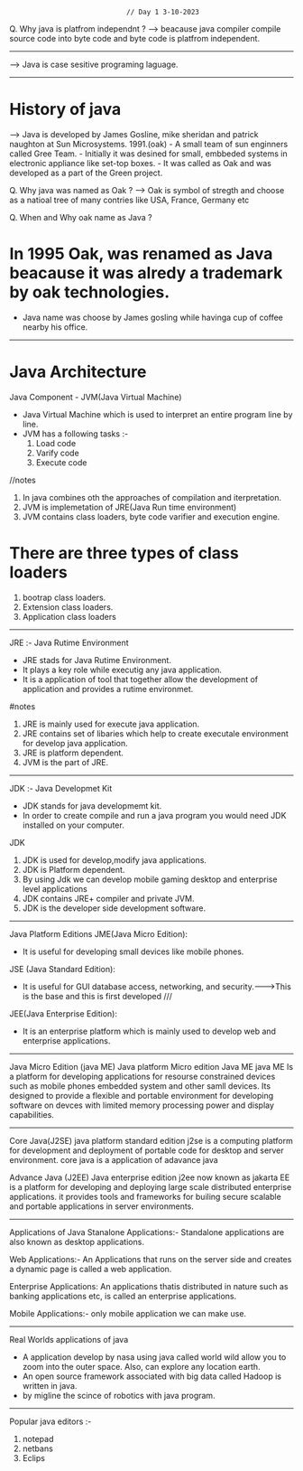                                  // Day 1 3-10-2023


Q. Why java is platfrom independnt ?
--> beacause java compiler compile source code into byte code and byte code is platfrom independent.

------------------------------------------------------------------------------

--> Java is case sesitive programing laguage.

------------------------------------------------------------------------------

# History of java 
--> Java is developed by James Gosline, mike sheridan and patrick naughton at Sun Microsystems. 1991.(oak)
    - A small team of sun enginners called Gree Team.
    - Initially it was desined for small, embbeded systems in electronic appliance like set-top boxes.
    - It was called as Oak and was developed as a part of the Green project.

Q. Why java was named as Oak ?
--> Oak is symbol of stregth and choose as a natioal tree of many contries like USA, France, Germany etc
 
Q. When and Why oak name as Java ?
# In 1995 Oak, was renamed as Java beacause it was alredy a trademark by oak technologies.
 - Java name was choose by James gosling while havinga cup of coffee nearby his office.
 
------------------------------------------------------------------------------


# Java Architecture  					
 Java Component - JVM(Java Virtual Machine)
- Java Virtual Machine which is used to interpret an entire program line by line.
- JVM has a following tasks :-
  1. Load code
  2. Varify code
  3. Execute code

//notes
1. In java combines oth the approaches of compilation and iterpretation.
2. JVM is implemetation of JRE(Java Run time environment)
3. JVM contains class loaders, byte code varifier and execution engine.
# There are three types of class loaders
1. bootrap class loaders.
2. Extension class loaders.
3. Application class loaders

------------------------------------------------------------------------------

JRE :- Java Rutime Environment
- JRE stads for Java Rutime Environment.
- It plays a key role while executig any java application.
- It is a application of tool that together allow the
  development of application and provides a rutime environmet. 	

#notes
1. JRE is mainly used for execute java application.
2. JRE contains set of libaries which help to create executale 
   environment	for develop java application.
3. JRE is platform dependent.
4. JVM is the part of JRE.			

------------------------------------------------------------------------------
  
JDK :- Java Developmet Kit
- JDK stands for java developmemt kit.
- In order to create compile and run a java program you would need JDK installed on your computer.

JDK
1. JDK is used for develop,modify java applications.
2. JDK is Platform dependent.
3. By using Jdk we can develop mobile gaming desktop and enterprise level applications
4. JDK contains JRE+ compiler and private JVM.
5. JDK is the developer side development software.


-----------------------------------------------------------------------------

Java Platform Editions
JME(Java Micro Edition):
- It is useful for developing small devices like mobile phones.

JSE (Java Standard Edition):
- It is useful for GUI database access, networking, and security.--->This is the base and this is first developed ///

JEE(Java Enterprise Edition):
- It is an enterprise platform which is mainly used to develop web and enterprise applications.

-----------------------------------------------------------------------------

Java Micro Edition (java ME)
Java platform Micro edition Java ME java ME Is a platform for developing applications for resourse constrained devices such as mobile phones embedded system and other samll
devices.
Its designed to provide a flexible and portable environment for developing software on devces with limited memory processing power and display capabilities.


-- ----------------------------------------------------------------------------
Core Java(J2SE)
java platform standard edition j2se is a computing platform for development and deployment of portable code for desktop and server environment.
core java is a application of adavance java 

Advance Java (J2EE)
Java enterprise edition j2ee now known as jakarta EE is a platform for developing and deploying large scale distributed enterprise applications.
it provides tools and frameworks for builing secure scalable and portable applications in server environments.

----------------------------------------------------------------------------------
Applications of Java
Stanalone Applications:-
Standalone applications are also known as desktop applications.

Web Applications:-
An Applications that runs on the server side and creates a dynamic page is called a web application.

Enterprise Applications: An applications thatis distributed in nature such as banking applications etc, is called an enterprise applications.

Mobile Applications:- only mobile application we can make use.

----------------------------------------------------------------------------------

Real Worlds applications of java
- A application develop by nasa using java called world wild allow you to zoom into the outer 
  space. Also, can explore any location earth.	
- An open source framework associated with big data called Hadoop is written in java.			
- by migline the scince of robotics with java program.		

----------------------------------------------------------------------------------
Popular java editors :-

1. notepad 
2. netbans
3. Eclips